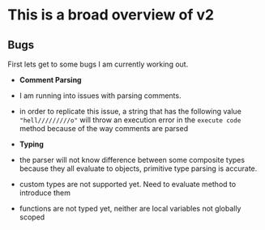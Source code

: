 # This is a broad overview of v2

## Bugs 

First lets get to some bugs I am currently working out. 

* **Comment Parsing**
* I am running into issues with parsing comments. 
* in order to replicate this issue, a string that has the following value `"hell/////////o"` will throw an execution error in the `execute code` method because of the way comments are parsed

* **Typing**
* the parser will not know difference between some composite types because they all evaluate to objects, primitive type parsing is accurate. 
* custom types are not supported yet. Need to evaluate method to introduce them
* functions are not typed yet, neither are local variables not globally scoped


